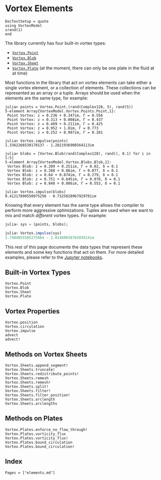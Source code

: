 # Vortex Elements

```@meta
DocTestSetup = quote
using VortexModel
srand(1)
end
```
The library currently has four built-in vortex types:

- [`Vortex.Point`](@ref)
- [`Vortex.Blob`](@ref)
- [`Vortex.Sheet`](@ref)
- [`Vortex.Plate`](@ref) (at the moment, there can only be one plate in the fluid at at time)

Most functions in the library that act on vortex elements can take either a single vortex element, or a collection of elements.
These collections can be represented as an array or a tuple.
Arrays should be used when the elements are the same type, for example:
```jldoctest overview
julia> points = Vortex.Point.(rand(Complex128, 5), rand(5))
5-element Array{VortexModel.Vortex.Points.Point,1}:
 Point Vortex: z = 0.236 + 0.347im, Γ = 0.556
 Point Vortex: z = 0.313 + 0.008im, Γ = 0.437
 Point Vortex: z = 0.489 + 0.211im, Γ = 0.425
 Point Vortex: z = 0.952 + 1.0im, Γ = 0.773
 Point Vortex: z = 0.252 + 0.987im, Γ = 0.281

julia> Vortex.impulse(points)
1.3362266530178137 - 1.2821936908564113im

julia> blobs = [Vortex.Blob(rand(Complex128), rand(), 0.1) for i in 1:5]
5-element Array{VortexModel.Vortex.Blobs.Blob,1}:
 Vortex Blob: z = 0.209 + 0.251im, Γ = 0.02, δ = 0.1
 Vortex Blob: z = 0.288 + 0.86im, Γ = 0.077, δ = 0.1
 Vortex Blob: z = 0.64 + 0.874im, Γ = 0.279, δ = 0.1
 Vortex Blob: z = 0.751 + 0.645im, Γ = 0.078, δ = 0.1
 Vortex Blob: z = 0.848 + 0.086im, Γ = 0.553, δ = 0.1

julia> Vortex.impulse(blobs)
0.41217890550975256 - 0.7325028967929701im
```
Knowing that every element has the same type allows the compiler to perform more aggressive optimizations.
Tuples are used when we want to mix and match *different* vortex types.
For example:
```julia
julia> sys = (points, blobs);

julia> Vortex.impulse(sys)
1.7484055585275664 - 2.0146965876493814im
```

This rest of this page documents the data types that represent these elements and some key functions that act on them.
For more detailed examples, please refer to the [Jupyter notebooks](https://github.com/darwindarak/VortexModel.jl/tree/master/examples).


## Built-in Vortex Types

```@docs
Vortex.Point
Vortex.Blob
Vortex.Sheet
Vortex.Plate
```

## Vortex Properties

```@docs
Vortex.position
Vortex.circulation
Vortex.impulse
advect
advect!
```

## Methods on Vortex Sheets

```@docs
Vortex.Sheets.append_segment!
Vortex.Sheets.truncate!
Vortex.Sheets.redistribute_points!
Vortex.Sheets.remesh
Vortex.Sheets.remesh!
Vortex.Sheets.split!
Vortex.Sheets.filter!
Vortex.Sheets.filter_position!
Vortex.Sheets.arclength
Vortex.Sheets.arclengths
```

## Methods on Plates

```@docs
Vortex.Plates.enforce_no_flow_through!
Vortex.Plates.vorticity_flux
Vortex.Plates.vorticity_flux!
Vortex.Plates.bound_circulation
Vortex.Plates.bound_circulation!
```

## Index

```@index
Pages = ["elements.md"]
```
